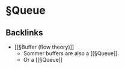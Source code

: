 # §Queue

## Backlinks
* [[§Buffer (flow theory)]]
	* Sommer buffers are also a [[§Queue]].
	* Or a [[§Queue]]

<!-- {BearID:8563008A-2E90-451E-B086-05409B7ACF0C-5259-000006C112761F2B} -->
